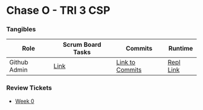 # Chase O - TRI 3 CSP 


### Tangibles

| Role  | Scrum Board Tasks  | Commits  |  Runtime |
|---|---|---|---|
| Github Admin  | [Link]()  | [Link to Commits](https://github.com/ChaseOtt/Data-Structures/commits/Gpage)  |  [Repl Link](https://replit.com/@ChaseOtt1/GrandioseFastWorkspace) |

### Review Tickets
- [Week 0]()
